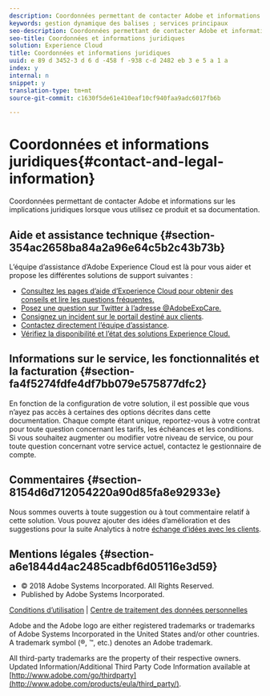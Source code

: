 ```yaml
---
description: Coordonnées permettant de contacter Adobe et informations sur les implications juridiques lorsque vous utilisez ce produit et sa documentation.
keywords: gestion dynamique des balises ; services principaux
seo-description: Coordonnées permettant de contacter Adobe et informations sur les implications juridiques lorsque vous utilisez ce produit et sa documentation.
seo-title: Coordonnées et informations juridiques
solution: Experience Cloud
title: Coordonnées et informations juridiques
uuid: e 89 d 3452-3 d 6 d -458 f -938 c-d 2482 eb 3 e 5 a 1 a
index: y
internal: n
snippet: y
translation-type: tm+mt
source-git-commit: c1630f5de61e410eaf10cf940faa9adc6017fb6b

---
```



# Coordonnées et informations juridiques{#contact-and-legal-information}

Coordonnées permettant de contacter Adobe et informations sur les implications juridiques lorsque vous utilisez ce produit et sa documentation.

## Aide et assistance technique {#section-354ac2658ba84a2a96e64c5b2c43b73b}

L’équipe d’assistance d’Adobe Experience Cloud est là pour vous aider et propose les différentes solutions de support suivantes :

* [Consultez les pages d’aide d’Experience Cloud pour obtenir des conseils et lire les questions fréquentes.](http://helpx.adobe.com/marketing-cloud.html)
* [Posez une question sur Twitter à l’adresse @AdobeExpCare.](https://twitter.com/AdobeExpCare)
* [Consignez un incident sur le portail destiné aux clients](https://customers.omniture.com/login.php).
* [Contactez directement l’équipe d’assistance](http://helpx.adobe.com/marketing-cloud/contact-support.html).
* [Vérifiez la disponibilité et l’état des solutions Experience Cloud.](http://status.adobe.com/)

## Informations sur le service, les fonctionnalités et la facturation {#section-fa4f5274fdfe4df7bb079e575877dfc2}

En fonction de la configuration de votre solution, il est possible que vous n’ayez pas accès à certaines des options décrites dans cette documentation. Chaque compte étant unique, reportez-vous à votre contrat pour toute question concernant les tarifs, les échéances et les conditions. Si vous souhaitez augmenter ou modifier votre niveau de service, ou pour toute question concernant votre service actuel, contactez le gestionnaire de compte.

## Commentaires {#section-8154d6d712054220a90d85fa8e92933e}

Nous sommes ouverts à toute suggestion ou à tout commentaire relatif à cette solution. Vous pouvez ajouter des idées d’amélioration et des suggestions pour la suite Analytics à notre [échange d’idées avec les clients](https://my.omniture.com/login/?r=%2Fp%2Fsuite%2Fcurrent%2Findex.html%3Fa%3DIdeasExchange.Redirect%26redirectreason%3Dnotregistered%26referer%3Dhttp%253A%252F%252Fideas.omniture.com%252Ft5%252FAdobe-Idea-Exchange-for-Omniture%252Fidb-p%252FIdeaExchange3).

## Mentions légales  {#section-a6e1844d4ac2485cadbf6d05116e3d59}

<ul class="simplelist"> 
 <li> © 2018 Adobe Systems Incorporated. All Rights Reserved. </li> 
 <li> Published by Adobe Systems Incorporated. </li> 
</ul>

[Conditions d’utilisation](https://marketing.adobe.com/resources/help/en_US/terms.html) | [Centre de traitement des données personnelles](http://www.adobe.com/privacy/policy.html)

Adobe and the Adobe logo are either registered trademarks or trademarks of Adobe Systems Incorporated in the United States and/or other countries. A trademark symbol (®, ™, etc.) denotes an Adobe trademark.

All third-party trademarks are the property of their respective owners. Updated Information/Additional Third Party Code Information available at [http://www.adobe.com/go/thirdparty](http://www.adobe.com/products/eula/third_party/).
